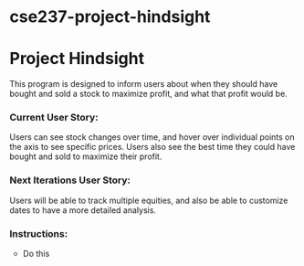 # cse237-project-hindsight
<h1>Project Hindsight</h1>
<p>This program is designed to inform users about when they should have bought and sold a stock to maximize profit, and what that profit would be.</p>

<h3>Current User Story:</h3>
<p>Users can see stock changes over time, and hover over individual points on the axis to see specific prices. Users also see the best time they could have bought and sold to maximize their profit.</p>

<h3>Next Iterations User Story:</h3>
<p>Users will be able to track multiple equities, and also be able to customize dates to have a more detailed analysis.</p>

<h3>Instructions:</h3>
<ul type="circle">
  <li>Do this</li>
</ul>
